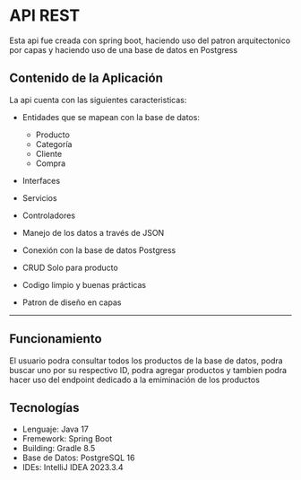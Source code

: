 # API REST
Esta api fue creada con spring boot, haciendo uso del patron arquitectonico por capas
y haciendo uso de una base de datos en Postgress
## Contenido de la Aplicación 
La api cuenta con las siguientes caracteristicas:

* Entidades que se mapean con la base de datos:
    * Producto
    * Categoría
    * Cliente
    * Compra
    
 * Interfaces
 * Servicios
 * Controladores
 * Manejo de los datos a través de JSON
 * Conexión con la base de datos Postgress
 * CRUD Solo para producto
 * Codigo limpio y buenas prácticas
 * Patron de diseño en capas
____________________________________________
## Funcionamiento

El usuario podra consultar todos los productos de la base de datos, podra buscar uno por su respectivo ID, podra
agregar productos y tambien podra hacer uso del endpoint dedicado a la emiminación de los productos

## Tecnologías

* Lenguaje: Java 17
* Fremework: Spring Boot
* Building: Gradle 8.5
* Base de Datos: PostgreSQL 16
* IDEs: IntelliJ IDEA 2023.3.4
